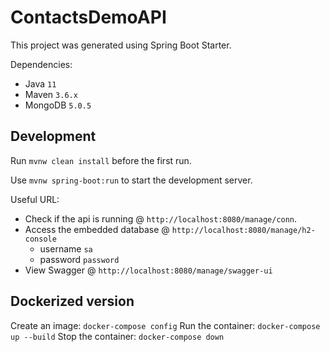 # ContactsDemoAPI

This project was generated using Spring Boot Starter.

Dependencies:
- Java `11`
- Maven `3.6.x`
- MongoDB `5.0.5`

## Development

Run `mvnw clean install` before the first run.

Use `mvnw spring-boot:run` to start the development server.

Useful URL:

- Check if the api is running @ `http://localhost:8080/manage/conn`.
- Access the embedded database @ `http://localhost:8080/manage/h2-console`
    - username `sa`
    - password `password`
- View Swagger @ `http://localhost:8080/manage/swagger-ui`

## Dockerized version

Create an image: `docker-compose config`
Run the container: `docker-compose up --build`
Stop the container: `docker-compose down`
